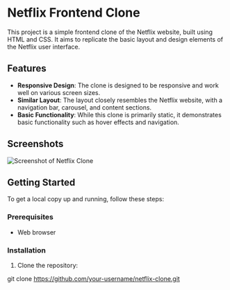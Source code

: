 # Netflix Frontend Clone

This project is a simple frontend clone of the Netflix website, built using HTML and CSS. It aims to replicate the basic layout and design elements of the Netflix user interface.

## Features

- **Responsive Design**: The clone is designed to be responsive and work well on various screen sizes.
- **Similar Layout**: The layout closely resembles the Netflix website, with a navigation bar, carousel, and content sections.
- **Basic Functionality**: While this clone is primarily static, it demonstrates basic functionality such as hover effects and navigation.

## Screenshots

![Screenshot of Netflix Clone](images/netflix%20poster.png)

## Getting Started

To get a local copy up and running, follow these steps:

### Prerequisites

- Web browser

### Installation

1. Clone the repository:


git clone https://github.com/your-username/netflix-clone.git
